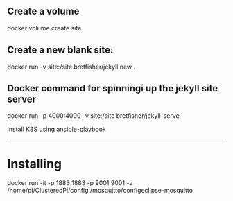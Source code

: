## Create a volume
docker volume create site

## Create a new blank site:
docker run -v site:/site bretfisher/jekyll new .


## Docker command for spinningi up the jekyll site server
docker run -p 4000:4000 -v site:/site bretfisher/jekyll-serve


Install K3S using ansible-playbook

---

# Installing 

docker run -it -p 1883:1883 -p 9001:9001 -v /home/pi/ClusteredPi/config:/mosquitto/configeclipse-mosquitto